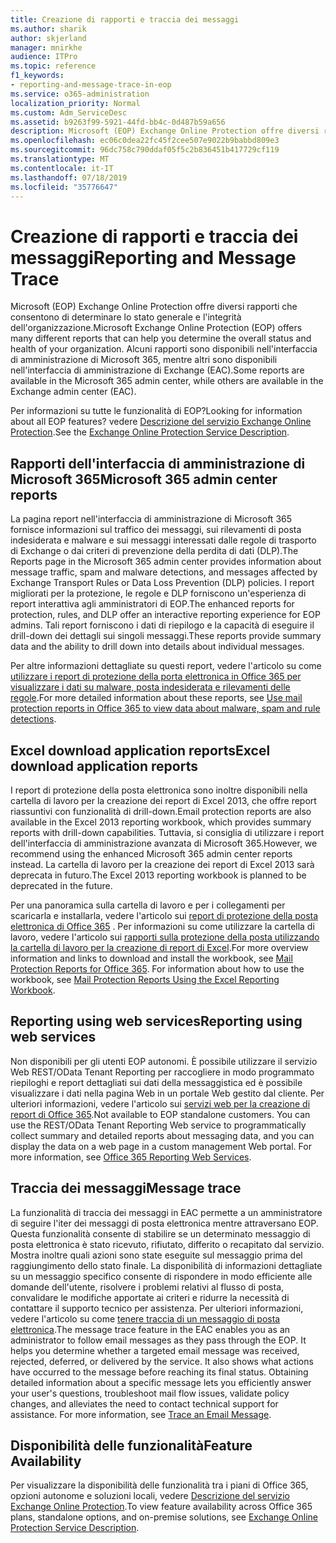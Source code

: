 ```yaml
---
title: Creazione di rapporti e traccia dei messaggi
ms.author: sharik
author: skjerland
manager: mnirkhe
audience: ITPro
ms.topic: reference
f1_keywords:
- reporting-and-message-trace-in-eop
ms.service: o365-administration
localization_priority: Normal
ms.custom: Adm_ServiceDesc
ms.assetid: b9263f99-5921-44fd-bb4c-0d487b59a656
description: Microsoft (EOP) Exchange Online Protection offre diversi rapporti che consentono di determinare lo stato generale e l'integrità dell'organizzazione. Alcuni rapporti sono disponibili nell'interfaccia di amministrazione di Microsoft 365, mentre altri sono disponibili nell'interfaccia di amministrazione di Exchange (EAC).
ms.openlocfilehash: ec06c0dea22fc45f2cee507e9022b9babbd809e3
ms.sourcegitcommit: 96dc758c790ddaf05f5c2b836451b417729cf119
ms.translationtype: MT
ms.contentlocale: it-IT
ms.lasthandoff: 07/18/2019
ms.locfileid: "35776647"
---
```

# <a name="reporting-and-message-trace"></a><span data-ttu-id="25d51-104">Creazione di rapporti e traccia dei messaggi</span><span class="sxs-lookup"><span data-stu-id="25d51-104">Reporting and Message Trace</span></span>

<span data-ttu-id="25d51-105">Microsoft (EOP) Exchange Online Protection offre diversi rapporti che consentono di determinare lo stato generale e l'integrità dell'organizzazione.</span><span class="sxs-lookup"><span data-stu-id="25d51-105">Microsoft Exchange Online Protection (EOP) offers many different reports that can help you determine the overall status and health of your organization.</span></span> <span data-ttu-id="25d51-106">Alcuni rapporti sono disponibili nell'interfaccia di amministrazione di Microsoft 365, mentre altri sono disponibili nell'interfaccia di amministrazione di Exchange (EAC).</span><span class="sxs-lookup"><span data-stu-id="25d51-106">Some reports are available in the Microsoft 365 admin center, while others are available in the Exchange admin center (EAC).</span></span>
  
<span data-ttu-id="25d51-107">Per informazioni su tutte le funzionalità di EOP?</span><span class="sxs-lookup"><span data-stu-id="25d51-107">Looking for information about all EOP features?</span></span> <span data-ttu-id="25d51-108">vedere [Descrizione del servizio Exchange Online Protection](exchange-online-protection-service-description.md).</span><span class="sxs-lookup"><span data-stu-id="25d51-108">See the [Exchange Online Protection Service Description](exchange-online-protection-service-description.md).</span></span>
  
## <a name="microsoft-365-admin-center-reports"></a><span data-ttu-id="25d51-109">Rapporti dell'interfaccia di amministrazione di Microsoft 365</span><span class="sxs-lookup"><span data-stu-id="25d51-109">Microsoft 365 admin center reports</span></span>
<span data-ttu-id="25d51-110"><a name="BKMK_office365admincenterreports"> </a></span><span class="sxs-lookup"><span data-stu-id="25d51-110"></span></span>

<span data-ttu-id="25d51-111">La pagina report nell'interfaccia di amministrazione di Microsoft 365 fornisce informazioni sul traffico dei messaggi, sui rilevamenti di posta indesiderata e malware e sui messaggi interessati dalle regole di trasporto di Exchange o dai criteri di prevenzione della perdita di dati (DLP).</span><span class="sxs-lookup"><span data-stu-id="25d51-111">The Reports page in the Microsoft 365 admin center provides information about message traffic, spam and malware detections, and messages affected by Exchange Transport Rules or Data Loss Prevention (DLP) policies.</span></span> <span data-ttu-id="25d51-112">I report migliorati per la protezione, le regole e DLP forniscono un'esperienza di report interattiva agli amministratori di EOP.</span><span class="sxs-lookup"><span data-stu-id="25d51-112">The enhanced reports for protection, rules, and DLP offer an interactive reporting experience for EOP admins.</span></span> <span data-ttu-id="25d51-113">Tali report forniscono i dati di riepilogo e la capacità di eseguire il drill-down dei dettagli sui singoli messaggi.</span><span class="sxs-lookup"><span data-stu-id="25d51-113">These reports provide summary data and the ability to drill down into details about individual messages.</span></span>
  
<span data-ttu-id="25d51-114">Per altre informazioni dettagliate su questi report, vedere l'articolo su come [utilizzare i report di protezione della porta elettronica in Office 365 per visualizzare i dati su malware, posta indesiderata e rilevamenti delle regole](https://go.microsoft.com/fwlink/p/?LinkID=401102).</span><span class="sxs-lookup"><span data-stu-id="25d51-114">For more detailed information about these reports, see [Use mail protection reports in Office 365 to view data about malware, spam and rule detections](https://go.microsoft.com/fwlink/p/?LinkID=401102).</span></span>
  
## <a name="excel-download-application-reports"></a><span data-ttu-id="25d51-115">Excel download application reports</span><span class="sxs-lookup"><span data-stu-id="25d51-115">Excel download application reports</span></span>
<span data-ttu-id="25d51-116"><a name="BKMK_exceldownloadapplicationreports"> </a></span><span class="sxs-lookup"><span data-stu-id="25d51-116"></span></span>

<span data-ttu-id="25d51-117">I report di protezione della posta elettronica sono inoltre disponibili nella cartella di lavoro per la creazione dei report di Excel 2013, che offre report riassuntivi con funzionalità di drill-down.</span><span class="sxs-lookup"><span data-stu-id="25d51-117">Email protection reports are also available in the Excel 2013 reporting workbook, which provides summary reports with drill-down capabilities.</span></span> <span data-ttu-id="25d51-118">Tuttavia, si consiglia di utilizzare i report dell'interfaccia di amministrazione avanzata di Microsoft 365.</span><span class="sxs-lookup"><span data-stu-id="25d51-118">However, we recommend using the enhanced Microsoft 365 admin center reports instead.</span></span> <span data-ttu-id="25d51-119">La cartella di lavoro per la creazione dei report di Excel 2013 sarà deprecata in futuro.</span><span class="sxs-lookup"><span data-stu-id="25d51-119">The Excel 2013 reporting workbook is planned to be deprecated in the future.</span></span> 
  
<span data-ttu-id="25d51-p106">Per una panoramica sulla cartella di lavoro e per i collegamenti per scaricarla e installarla, vedere l'articolo sui [report di protezione della posta elettronica di Office 365](https://go.microsoft.com/fwlink/p/?LinkId=271776) . Per informazioni su come utilizzare la cartella di lavoro, vedere l'articolo sui [rapporti sulla protezione della posta utilizzando la cartella di lavoro per la creazione di report di Excel](https://go.microsoft.com/fwlink/p/?LinkId=285211).</span><span class="sxs-lookup"><span data-stu-id="25d51-p106">For more overview information and links to download and install the workbook, see [Mail Protection Reports for Office 365](https://go.microsoft.com/fwlink/p/?LinkId=271776). For information about how to use the workbook, see [Mail Protection Reports Using the Excel Reporting Workbook](https://go.microsoft.com/fwlink/p/?LinkId=285211).</span></span>
  
## <a name="reporting-using-web-services"></a><span data-ttu-id="25d51-122">Reporting using web services</span><span class="sxs-lookup"><span data-stu-id="25d51-122">Reporting using web services</span></span>
<span data-ttu-id="25d51-123"><a name="BKMK_reportingusingwebservices"> </a></span><span class="sxs-lookup"><span data-stu-id="25d51-123"></span></span>

<span data-ttu-id="25d51-p107">Non disponibili per gli utenti EOP autonomi. È possibile utilizzare il servizio Web REST/OData Tenant Reporting per raccogliere in modo programmato riepiloghi e report dettagliati sui dati della messaggistica ed è possibile visualizzare i dati nella pagina Web in un portale Web gestito dal cliente. Per ulteriori informazioni, vedere l'articolo sui [servizi web per la creazione di report di Office 365](https://go.microsoft.com/fwlink/?LinkId=279926).</span><span class="sxs-lookup"><span data-stu-id="25d51-p107">Not available to EOP standalone customers. You can use the REST/OData Tenant Reporting Web service to programmatically collect summary and detailed reports about messaging data, and you can display the data on a web page in a custom management Web portal. For more information, see [Office 365 Reporting Web Services](https://go.microsoft.com/fwlink/?LinkId=279926).</span></span>
  
## <a name="message-trace"></a><span data-ttu-id="25d51-127">Traccia dei messaggi</span><span class="sxs-lookup"><span data-stu-id="25d51-127">Message trace</span></span>
<span data-ttu-id="25d51-128"><a name="BKMK_messagetrace"> </a></span><span class="sxs-lookup"><span data-stu-id="25d51-128"></span></span>

<span data-ttu-id="25d51-p108">La funzionalità di traccia dei messaggi in EAC permette a un amministratore di seguire l'iter dei messaggi di posta elettronica mentre attraversano EOP. Questa funzionalità consente di stabilire se un determinato messaggio di posta elettronica è stato ricevuto, rifiutato, differito o recapitato dal servizio. Mostra inoltre quali azioni sono state eseguite sul messaggio prima del raggiungimento dello stato finale. La disponibilità di informazioni dettagliate su un messaggio specifico consente di rispondere in modo efficiente alle domande dell'utente, risolvere i problemi relativi al flusso di posta, convalidare le modifiche apportate ai criteri e ridurre la necessità di contattare il supporto tecnico per assistenza. Per ulteriori informazioni, vedere l'articolo su come [tenere traccia di un messaggio di posta elettronica](https://go.microsoft.com/fwlink/p/?LinkID=282262).</span><span class="sxs-lookup"><span data-stu-id="25d51-p108">The message trace feature in the EAC enables you as an administrator to follow email messages as they pass through the EOP. It helps you determine whether a targeted email message was received, rejected, deferred, or delivered by the service. It also shows what actions have occurred to the message before reaching its final status. Obtaining detailed information about a specific message lets you efficiently answer your user's questions, troubleshoot mail flow issues, validate policy changes, and alleviates the need to contact technical support for assistance. For more information, see [Trace an Email Message](https://go.microsoft.com/fwlink/p/?LinkID=282262).</span></span>
  
## <a name="feature-availability"></a><span data-ttu-id="25d51-134">Disponibilità delle funzionalità</span><span class="sxs-lookup"><span data-stu-id="25d51-134">Feature Availability</span></span>
<span data-ttu-id="25d51-135"><a name="BKMK_messagetrace"> </a></span><span class="sxs-lookup"><span data-stu-id="25d51-135"></span></span>

<span data-ttu-id="25d51-136">Per visualizzare la disponibilità delle funzionalità tra i piani di Office 365, opzioni autonome e soluzioni locali, vedere [Descrizione del servizio Exchange Online Protection](exchange-online-protection-service-description.md).</span><span class="sxs-lookup"><span data-stu-id="25d51-136">To view feature availability across Office 365 plans, standalone options, and on-premise solutions, see [Exchange Online Protection Service Description](exchange-online-protection-service-description.md).</span></span>
  

